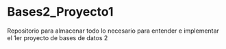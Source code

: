 # Bases2_Proyecto1
Repositorio para almacenar todo lo necesario para entender e implementar el 1er proyecto de bases de datos 2
